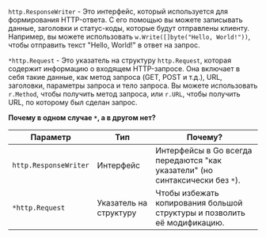 
`http.ResponseWriter` - Это интерфейс, который используется для формирования HTTP-ответа. С его помощью вы можете записывать данные, заголовки и статус-коды, которые будут отправлены клиенту. Например, вы можете использовать `w.Write([]byte("Hello, World!"))`, чтобы отправить текст "Hello, World!" в ответ на запрос.

`*http.Request` - Это указатель на структуру `http.Request`, которая содержит информацию о входящем HTTP-запросе. Она включает в себя такие данные, как метод запроса (GET, POST и т.д.), URL, заголовки, параметры запроса и тело запроса. Вы можете использовать `r.Method`, чтобы получить метод запроса, или `r.URL`, чтобы получить URL, по которому был сделан запрос.

**Почему в одном случае `*`, а в другом нет?**

| Параметр              | Тип                    | Почему?                                                                       |
| --------------------- | ---------------------- | ----------------------------------------------------------------------------- |
| `http.ResponseWriter` | Интерфейс              | Интерфейсы в Go всегда передаются "как указатели" (но синтаксически без `*`). |
| `*http.Request`       | Указатель на структуру | Чтобы избежать копирования большой структуры и позволить её модификацию.      |

